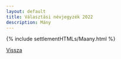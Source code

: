 ```yaml
---
layout: default
title: Választási névjegyzék 2022
description: Mány
---
```


{% include settlementHTMLs/Maany.html %}

[Vissza](./)